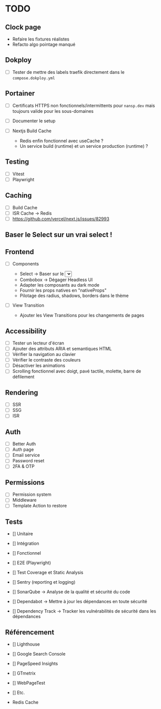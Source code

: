 # TODO

## Clock page

- Refaire les fixtures réalistes
- Refacto algo pointage manqué

## Dokploy

- [ ] Tester de mettre des labels traefik directement dans le `compose.dokploy.yml`

## Portainer

- [ ] Certificats HTTPS non fonctionnels/intermittents pour `nansp.dev` mais toujours valide pour les sous-domaines

- [ ] Documenter le setup

- [ ] Nextjs Build Cache
    - Redis enfin fonctionnel avec useCache ?
    - Un service build (runtime) et un service production (runtime) ?

## Testing

- [ ] Vitest
- [ ] Playwright

## Caching

- [ ] Build Cache
- [ ] ISR Cache -> Redis
- [ ] https://github.com/vercel/next.js/issues/82993

## Baser le Select sur un vrai select !

## Frontend

- [ ] Components
    - Select -> Baser sur le <select> natif -> "onSelectChange" et le fallback dropdown natif
    - Combobox -> Dégager Headless UI
    - Adapter les composants au dark mode
    - Fournir les props natives en "nativeProps"
    - Pilotage des radius, shadows, borders dans le thème

- [ ] View Transition
    - Ajouter les View Transitions pour les changements de pages

## Accessibility

- [ ] Tester un lecteur d'écran
- [ ] Ajouter des attributs ARIA et semantiques HTML
- [ ] Vérifier la navigation au clavier
- [ ] Vérifier le contraste des couleurs
- [ ] Désactiver les animations
- [ ] Scrolling fonctionnel avec doigt, pavé tactile, molette, barre de défilement

## Rendering

- [ ] SSR
- [ ] SSG
- [ ] ISR

## Auth

- [ ] Better Auth
- [ ] Auth page
- [ ] Email service
- [ ] Password reset
- [ ] 2FA & OTP

## Permissions

- [ ] Permission system
- [ ] Middleware
- [ ] Template Action to restore

## Tests

- [] Unitaire
- [] Intégration
- [] Fonctionnel
- [] E2E (Playwright)

- [] Test Coverage et Static Analysis
- [] Sentry (reporting et logging)

- [] SonarQube -> Analyse de la qualité et sécurité du code
- [] Dependabot -> Mettre à jour les dépendances en toute sécurité
- [] Dependency Track -> Tracker les vulnérabilités de sécurité dans les dépendances

## Référencement

- [] Lighthouse
- [] Google Search Console
- [] PageSpeed Insights
- [] GTmetrix
- [] WebPageTest
- [] Etc.

- Redis Cache
